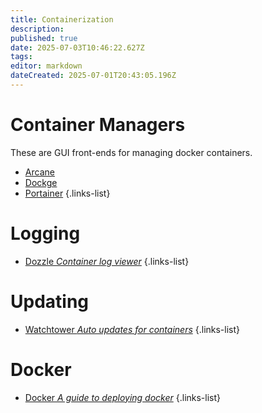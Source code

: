 ```yaml
---
title: Containerization
description: 
published: true
date: 2025-07-03T10:46:22.627Z
tags: 
editor: markdown
dateCreated: 2025-07-01T20:43:05.196Z
---
```


# Container Managers
These are GUI front-ends for managing docker containers.
- [Arcane](/arcane)
- [Dockge](/Dockge)
- [<span class="mdi mdi-crane"></span> Portainer](/Portainer)
{.links-list}

# Logging
- [<span class="mdi mdi-math-log"></span> Dozzle *Container log viewer*](/dozzle)
{.links-list}

# Updating
- [<span class="mdi mdi-lighthouse-on"></span> Watchtower *Auto updates for containers*](/Watchtower)
{.links-list}

# Docker
- [<span class="mdi mdi-docker"></span> Docker *A guide to deploying docker*](/Docker)
{.links-list}



